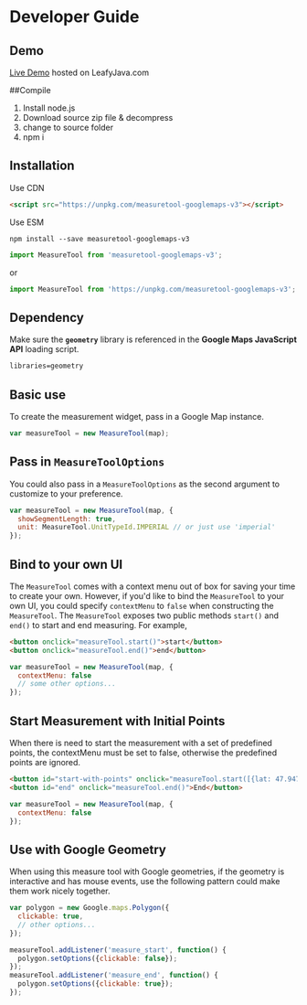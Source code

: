 # Developer Guide
## Demo
[Live Demo](https://www.leafyjava.com/projects/measuretool) hosted on LeafyJava.com

##Compile
1. Install node.js
2. Download source zip file & decompress
3. change to source folder 
4. npm i

## Installation
Use CDN
```html
<script src="https://unpkg.com/measuretool-googlemaps-v3"></script>
```
Use ESM
```shell
npm install --save measuretool-googlemaps-v3
```
```js
import MeasureTool from 'measuretool-googlemaps-v3';
```
or 
```js
import MeasureTool from 'https://unpkg.com/measuretool-googlemaps-v3';
```

## Dependency
Make sure the **`geometry`** library is referenced in the **Google Maps JavaScript API** loading script.
```html
libraries=geometry
```
## Basic use
To create the measurement widget, pass in a Google Map instance.
```javascript
var measureTool = new MeasureTool(map);
```
## Pass in `MeasureToolOptions`
You could also pass in a `MeasureToolOptions` as the second argument to customize to your preference. 
```javascript
var measureTool = new MeasureTool(map, {
  showSegmentLength: true,
  unit: MeasureTool.UnitTypeId.IMPERIAL // or just use 'imperial'
});
```
## Bind to your own UI
The `MeasureTool` comes with a context menu out of box for saving your time to create your own. However, if you'd like to bind the `MeasureTool` to your own UI, you could specify `contextMenu` to `false` when constructing the `MeasureTool`. The `MeasureTool` exposes two public methods `start()` and `end()` to start and end measuring. For example,
```html
<button onclick="measureTool.start()">start</button>
<button onclick="measureTool.end()">end</button>
```
```javascript
var measureTool = new MeasureTool(map, {
  contextMenu: false
  // some other options...
});
```

## Start Measurement with Initial Points
When there is need to start the measurement with a set of predefined points, the contextMenu must be set to false, otherwise the predefined points are ignored. 
```html
<button id="start-with-points" onclick="measureTool.start([{lat: 47.94796, lng: -116.70797}, {lat: 47.95028, lng: -116.69907}])">Start With Initial Points</button>
<button id="end" onclick="measureTool.end()">End</button>
```
```javascript
var measureTool = new MeasureTool(map, {
  contextMenu: false
});
```

## Use with Google Geometry
When using this measure tool with Google geometries, if the geometry is interactive and has mouse events, use the following pattern could make them work nicely together.

```javascript
var polygon = new Google.maps.Polygon({
  clickable: true,
  // other options...
});

measureTool.addListener('measure_start', function() {
  polygon.setOptions({clickable: false});
});
measureTool.addListener('measure_end', function() {
  polygon.setOptions({clickable: true});
});
```

